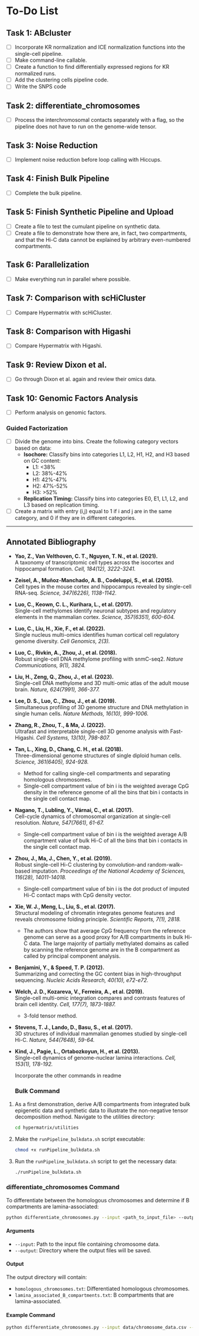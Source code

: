# To-Do List

## Task 1: ABcluster
- [ ] Incorporate KR normalization and ICE normalization functions into the single-cell pipeline.
- [ ] Make command-line callable.
- [ ] Create a function to find differentially expressed regions for KR normalized runs.
- [ ] Add the clustering cells pipeline code.
- [ ] Write the SNPS code

## Task 2: differentiate_chromosomes
- [ ] Process the interchromosomal contacts separately with a flag, so the pipeline does not have to run on the genome-wide tensor.

## Task 3: Noise Reduction
- [ ] Implement noise reduction before loop calling with Hiccups.

## Task 4: Finish Bulk Pipeline
- [ ] Complete the bulk pipeline.

## Task 5: Finish Synthetic Pipeline and Upload
- [ ] Create a file to test the cumulant pipeline on synthetic data.
- [ ] Create a file to demonstrate how there are, in fact, two compartments, and that the Hi-C data cannot be explained by arbitrary even-numbered compartments.

## Task 6: Parallelization
- [ ] Make everything run in parallel where possible.

## Task 7: Comparison with scHiCluster
- [ ] Compare Hypermatrix with scHiCluster.

## Task 8: Comparison with Higashi
- [ ] Compare Hypermatrix with Higashi.

## Task 9: Review Dixon et al.
- [ ] Go through Dixon et al. again and review their omics data.

## Task 10: Genomic Factors Analysis
- [ ] Perform analysis on genomic factors.

### Guided Factorization
- [ ] Divide the genome into bins. Create the following category vectors based on data:
  - **Isochore:** Classify bins into categories L1, L2, H1, H2, and H3 based on GC content:
    - L1: <38%
    - L2: 38%-42%
    - H1: 42%-47%
    - H2: 47%-52%
    - H3: >52%
  - **Replication Timing:** Classify bins into categories E0, E1, L1, L2, and L3 based on replication timing.
- [ ] Create a matrix with entry (i,j) equal to 1 if i and j are in the same category, and 0 if they are in different categories.

---

## Annotated Bibliography

- **Yao, Z., Van Velthoven, C. T., Nguyen, T. N., et al. (2021).**  
  A taxonomy of transcriptomic cell types across the isocortex and hippocampal formation. *Cell, 184(12), 3222-3241.*

- **Zeisel, A., Muñoz-Manchado, A. B., Codeluppi, S., et al. (2015).**  
  Cell types in the mouse cortex and hippocampus revealed by single-cell RNA-seq. *Science, 347(6226), 1138-1142.*

- **Luo, C., Keown, C. L., Kurihara, L., et al. (2017).**  
  Single-cell methylomes identify neuronal subtypes and regulatory elements in the mammalian cortex. *Science, 357(6351), 600-604.*

- **Luo, C., Liu, H., Xie, F., et al. (2022).**  
  Single nucleus multi-omics identifies human cortical cell regulatory genome diversity. *Cell Genomics, 2(3).*

- **Luo, C., Rivkin, A., Zhou, J., et al. (2018).**  
  Robust single-cell DNA methylome profiling with snmC-seq2. *Nature Communications, 9(1), 3824.*

- **Liu, H., Zeng, Q., Zhou, J., et al. (2023).**  
  Single-cell DNA methylome and 3D multi-omic atlas of the adult mouse brain. *Nature, 624(7991), 366-377.*

- **Lee, D. S., Luo, C., Zhou, J., et al. (2019).**  
  Simultaneous profiling of 3D genome structure and DNA methylation in single human cells. *Nature Methods, 16(10), 999-1006.*

- **Zhang, R., Zhou, T., & Ma, J. (2022).**  
  Ultrafast and interpretable single-cell 3D genome analysis with Fast-Higashi. *Cell Systems, 13(10), 798-807.*

- **Tan, L., Xing, D., Chang, C. H., et al. (2018).**  
  Three-dimensional genome structures of single diploid human cells. *Science, 361(6405), 924-928.*
  - Method for calling single-cell compartments and separating homologous chromosomes.
  - Single-cell compartment value of bin i is the weighted average CpG density in the reference genome of all the bins that bin i contacts in the single cell contact map.

- **Nagano, T., Lubling, Y., Várnai, C., et al. (2017).**  
  Cell-cycle dynamics of chromosomal organization at single-cell resolution. *Nature, 547(7661), 61-67.*
  - Single-cell compartment value of bin i is the weighted average A/B compartment value of bulk Hi-C of all the bins that bin i contacts in the single cell contact map.

- **Zhou, J., Ma, J., Chen, Y., et al. (2019).**  
  Robust single-cell Hi-C clustering by convolution-and random-walk–based imputation. *Proceedings of the National Academy of Sciences, 116(28), 14011-14018.*
  - Single-cell compartment value of bin i is the dot product of imputed Hi-C contact maps with CpG density vector.

- **Xie, W. J., Meng, L., Liu, S., et al. (2017).**  
  Structural modeling of chromatin integrates genome features and reveals chromosome folding principle. *Scientific Reports, 7(1), 2818.*
  - The authors show that average CpG frequency from the reference genome can serve as a good proxy for A/B compartments in bulk Hi-C data. The large majority of partially methylated domains as called by scanning the reference genome are in the B compartment as called by principal component analysis.

- **Benjamini, Y., & Speed, T. P. (2012).**  
  Summarizing and correcting the GC content bias in high-throughput sequencing. *Nucleic Acids Research, 40(10), e72-e72.*

- **Welch, J. D., Kozareva, V., Ferreira, A., et al. (2019).**  
  Single-cell multi-omic integration compares and contrasts features of brain cell identity. *Cell, 177(7), 1873-1887.*
  - 3-fold tensor method.

- **Stevens, T. J., Lando, D., Basu, S., et al. (2017).**  
  3D structures of individual mammalian genomes studied by single-cell Hi-C. *Nature, 544(7648), 59-64.*

- **Kind, J., Pagie, L., Ortabozkoyun, H., et al. (2013).**  
  Single-cell dynamics of genome-nuclear lamina interactions. *Cell, 153(1), 178-192.*





  Incorporate the other commands in readme

  ### Bulk Command

1. As a first demonstration, derive A/B compartments from integrated bulk epigenetic data and synthetic data to illustrate the non-negative tensor decomposition method. Navigate to the utilities directory:

    ```bash
    cd hypermatrix/utilities
    ```

2. Make the `runPipeline_bulkdata.sh` script executable:

    ```bash
    chmod +x runPipeline_bulkdata.sh
    ```

3. Run the `runPipeline_bulkdata.sh` script to get the necessary data:

    ```bash
    ./runPipeline_bulkdata.sh
    ```

### differentiate_chromosomes Command

To differentiate between the homologous chromosomes and determine if B compartments are lamina-associated:

```bash
python differentiate_chromosomes.py --input <path_to_input_file> --output <output_directory>
```

#### Arguments

- `--input`: Path to the input file containing chromosome data.
- `--output`: Directory where the output files will be saved.

#### Output

The output directory will contain:

- `homologous_chromosomes.txt`: Differentiated homologous chromosomes.
- `lamina_associated_B_compartments.txt`: B compartments that are lamina-associated.

#### Example Command

```bash
python differentiate_chromosomes.py --input data/chromosome_data.csv --output results/
```
